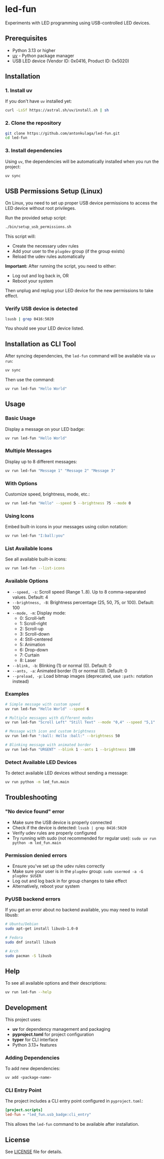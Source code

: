 # led-fun

Experiments with LED programming using USB-controlled LED devices.

## Prerequisites

- Python 3.13 or higher
- [uv](https://github.com/astral-sh/uv) - Python package manager
- USB LED device (Vendor ID: 0x0416, Product ID: 0x5020)

## Installation

### 1. Install uv

If you don't have `uv` installed yet:

```bash
curl -LsSf https://astral.sh/uv/install.sh | sh
```

### 2. Clone the repository

```bash
git clone https://github.com/antonkulaga/led-fun.git
cd led-fun
```

### 3. Install dependencies

Using `uv`, the dependencies will be automatically installed when you run the project:

```bash
uv sync
```

## USB Permissions Setup (Linux)

On Linux, you need to set up proper USB device permissions to access the LED device without root privileges.

Run the provided setup script:

```bash
./bin/setup_usb_permissions.sh
```

This script will:
- Create the necessary udev rules
- Add your user to the `plugdev` group (if the group exists)
- Reload the udev rules automatically

**Important:** After running the script, you need to either:
- Log out and log back in, OR
- Reboot your system

Then unplug and replug your LED device for the new permissions to take effect.

### Verify USB device is detected

```bash
lsusb | grep 0416:5020
```

You should see your LED device listed.

## Installation as CLI Tool

After syncing dependencies, the `led-fun` command will be available via `uv run`:

```bash
uv sync
```

Then use the command:

```bash
uv run led-fun "Hello World"
```

## Usage

### Basic Usage

Display a message on your LED badge:

```bash
uv run led-fun "Hello World"
```

### Multiple Messages

Display up to 8 different messages:

```bash
uv run led-fun "Message 1" "Message 2" "Message 3"
```

### With Options

Customize speed, brightness, mode, etc.:

```bash
uv run led-fun "Hello" --speed 5 --brightness 75 --mode 0
```

### Using Icons

Embed built-in icons in your messages using colon notation:

```bash
uv run led-fun "I:ball:you"
```

### List Available Icons

See all available built-in icons:

```bash
uv run led-fun --list-icons
```

### Available Options

- `--speed, -s`: Scroll speed (Range 1..8). Up to 8 comma-separated values. Default: 4
- `--brightness, -B`: Brightness percentage (25, 50, 75, or 100). Default: 100
- `--mode, -m`: Display mode:
  - 0: Scroll-left
  - 1: Scroll-right
  - 2: Scroll-up
  - 3: Scroll-down
  - 4: Still-centered
  - 5: Animation
  - 6: Drop-down
  - 7: Curtain
  - 8: Laser
- `--blink, -b`: Blinking (1) or normal (0). Default: 0
- `--ants, -a`: Animated border (1) or normal (0). Default: 0
- `--preload, -p`: Load bitmap images (deprecated, use `:path:` notation instead)

### Examples

```bash
# Simple message with custom speed
uv run led-fun "Hello World" --speed 6

# Multiple messages with different modes
uv run led-fun "Scroll Left" "Still Text" --mode "0,4" --speed "5,1"

# Message with icon and custom brightness
uv run led-fun ":ball: Hello :ball:" --brightness 50

# Blinking message with animated border
uv run led-fun "URGENT" --blink 1 --ants 1 --brightness 100
```

### Detect Available LED Devices

To detect available LED devices without sending a message:

```bash
uv run python -m led_fun.main
```

## Troubleshooting

### "No device found" error

- Make sure the USB device is properly connected
- Check if the device is detected: `lsusb | grep 0416:5020`
- Verify udev rules are properly configured
- Try running with sudo (not recommended for regular use): `sudo uv run python -m led_fun.main`

### Permission denied errors

- Ensure you've set up the udev rules correctly
- Make sure your user is in the `plugdev` group: `sudo usermod -a -G plugdev $USER`
- Log out and log back in for group changes to take effect
- Alternatively, reboot your system

### PyUSB backend errors

If you get an error about no backend available, you may need to install libusb:

```bash
# Ubuntu/Debian
sudo apt-get install libusb-1.0-0

# Fedora
sudo dnf install libusb

# Arch
sudo pacman -S libusb
```

## Help

To see all available options and their descriptions:

```bash
uv run led-fun --help
```

## Development

This project uses:
- **uv** for dependency management and packaging
- **pyproject.toml** for project configuration
- **typer** for CLI interface
- Python 3.13+ features

### Adding Dependencies

To add new dependencies:

```bash
uv add <package-name>
```

### CLI Entry Point

The project includes a CLI entry point configured in `pyproject.toml`:

```toml
[project.scripts]
led-fun = "led_fun.usb_badge:cli_entry"
```

This allows the `led-fun` command to be available after installation.

## License

See [LICENSE](LICENSE) file for details.
